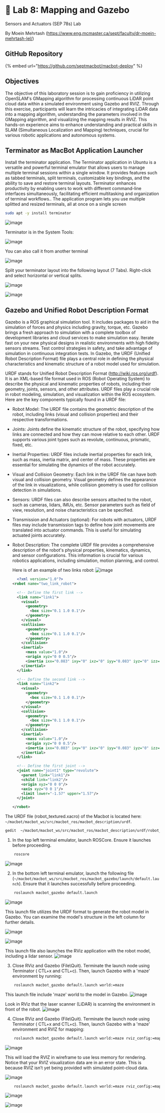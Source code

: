
# 💾 Lab 8: Mapping and Gazebo 
Sensors and Actuators (SEP 78s) Lab

By Moein Mehrtash (https://www.eng.mcmaster.ca/sept/faculty/dr-moein-mehrtash-lel/)

## GitHub Repository

{% embed url="https://github.com/septmacbot/macbot-deploy" %}

## Objectives
The objective of this laboratory session is to gain proficiency in utilizing OpenSLAM's GMapping algorithm for processing continuous
LiDAR point cloud data within a simulated environment using Gazebo and RVIZ. Through this exercise, participants will learn the intricacies
of integrating LiDAR data into a mapping algorithm, understanding the parameters involved in the GMapping algorithm, and visualizing the
mapping results in RVIZ. This hands-on experience aims to enhance understanding and practical skills in SLAM (Simultaneous Localization
and Mapping) techniques, crucial for various robotic applications and autonomous systems.


## Terminator as MacBot Application Launcher
Install the terminator application. The Terminator application in Ubuntu is a versatile and powerful terminal emulator that allows users to manage multiple terminal sessions within a single window. It provides features such as tabbed terminals, split terminals, customizable key bindings, and the ability to save and restore terminal layouts. Terminator enhances productivity by enabling users to work with different command-line interfaces simultaneously, facilitating efficient multitasking and organization of terminal workflows.. The application program lets you use multiple splitted and resized terminals, all at once on a single screen
```bash
sudo apt -y install terminator
```
![image](https://github.com/Sep783Lab/macbot-labs-/assets/150700633/76f3e23d-2a86-4fd5-9b10-c7facffbcc80)

Terminator is in the System Tools:

![image](https://github.com/Sep783Lab/macbot-labs-/assets/150700633/2fc1fb02-bbec-47a1-9068-5f3c83865c22)

You can also call it from another terminal 

![image](https://github.com/Sep783Lab/macbot-labs-/assets/150700633/91649123-37dc-40f3-9b18-04cb2587b45a)

Split your terminator layout into the following layout (7 Tabs). Right-click and select horizontal or vertical splits.

![image](https://github.com/Sep783Lab/macbot-labs-/assets/150700633/45f64636-53c2-43af-a3b4-b221dd233360)

![image](https://github.com/Sep783Lab/macbot-labs-/assets/150700633/72f513c2-7793-4c94-abbc-bbe5d2265b7d)

## Gazebo and Unified Robot Description Format
Gazebo is a ROS graphical simulation tool. It includes packages to aid in the simulation of forces and physics including gravity, torque, etc. Gazebo brings a fresh approach to simulation with a complete toolbox of development libraries and cloud services to make simulation easy. Iterate fast on your new physical designs in realistic environments with high fidelity sensors streams. Test control strategies in safety, and take advantage of simulation in continuous integration tests. In Gazebo, the URDF (Unified Robot Description Format) file plays a central role in defining the physical characteristics and kinematic structure of a robot model used for simulation.

URDF stands for Unified Robot Description Format (http://wiki.ros.org/urdf). It is an XML-based file format used in ROS (Robot Operating System) to describe the physical and kinematic properties of robots, including their geometry, joints, sensors, and other attributes. URDF files play a crucial role in robot modeling, simulation, and visualization within the ROS ecosystem. Here are the key components typically found in a URDF file:

- Robot Model: The URDF file contains the geometric description of the robot, including links (visual and collision properties) and their respective transformations.

- Joints: Joints define the kinematic structure of the robot, specifying how links are connected and how they can move relative to each other. URDF supports various joint types such as revolute, continuous, prismatic, fixed, etc.

- Inertial Properties: URDF files include inertial properties for each link, such as mass, inertia matrix, and center of mass. These properties are essential for simulating the dynamics of the robot accurately.

- Visual and Collision Geometry: Each link in the URDF file can have both visual and collision geometry. Visual geometry defines the appearance of the link in visualizations, while collision geometry is used for collision detection in simulations.

- Sensors: URDF files can also describe sensors attached to the robot, such as cameras, lidars, IMUs, etc. Sensor parameters such as field of view, resolution, and noise characteristics can be specified.

- Transmission and Actuators (optional): For robots with actuators, URDF files may include transmission tags to define how joint movements are translated into actuator commands. This is useful for simulating actuated joints accurately.

- Robot Description: The complete URDF file provides a comprehensive description of the robot's physical properties, kinematics, dynamics, and sensor configurations. This information is crucial for various robotics applications, including simulation, motion planning, and control.

  Here is of an example of two links robot:
  ![image](https://github.com/Sep783Lab/macbot-labs-/assets/150700633/1083939d-1fbf-4475-a3bd-2cc1a68f113b)

    ```xml
      <?xml version="1.0"?>
    <robot name="two_link_robot">
    
      <!-- Define the first link -->
      <link name="link1">
        <visual>
          <geometry>
            <box size="0.1 1.0 0.1"/>
          </geometry>
        </visual>
        <collision>
          <geometry>
            <box size="0.1 1.0 0.1"/>
          </geometry>
        </collision>
        <inertial>
          <mass value="1.0"/>
          <origin xyz="0 0 0.5"/>
          <inertia ixx="0.083" ixy="0" ixz="0" iyy="0.083" iyz="0" izz="0.083"/>
        </inertial>
      </link>
    
      <!-- Define the second link -->
      <link name="link2">
        <visual>
          <geometry>
            <box size="0.1 1.0 0.1"/>
          </geometry>
        </visual>
        <collision>
          <geometry>
            <box size="0.1 1.0 0.1"/>
          </geometry>
        </collision>
        <inertial>
          <mass value="1.0"/>
          <origin xyz="0 0 0.5"/>
          <inertia ixx="0.083" ixy="0" ixz="0" iyy="0.083" iyz="0" izz="0.083"/>
        </inertial>
      </link>
    
      <!-- Define the first joint -->
      <joint name="joint1" type="revolute">
        <parent link="link1"/>
        <child link="link2"/>
        <origin xyz="0 0 0"/>
        <axis xyz="0 0 1"/>
        <limit lower="-1.57" upper="1.57"/>
      </joint>
    
    </robot>
    ```
The URDF file (robot_textured.xacro) of the Macbot is located here: `~/macbot/macbot_ws/src/macbot_ros/macbot_description/urdf`.

```bash
gedit  ~/macbot/macbot_ws/src/macbot_ros/macbot_description/urdf/robot_textured.xacro
```

1. In the top left terminal emulator, launch ROSCore. Ensure it launches before proceeding.
```bash
    roscore
```
![image](https://github.com/Sep783Lab/macbot-labs-/assets/150700633/f06a1871-e653-4875-b0e0-6b5d657feb3d)

2. In the bottom left terminal emulator, launch the following file (`~/macbot/macbot_ws/src/macbot_ros/macbot_gazebo/launch/default.launch`). Ensure that it launches successfully before proceeding.
```bash
    roslaunch macbot_gazebo default.launch 
```

![image](https://github.com/Sep783Lab/macbot-labs-/assets/150700633/a3e5169b-0986-4284-bad6-f22849474d0e)


This launch file utilizes the URDF format to generate the robot model in Gazebo. You can examine the model's structure in the left column for further details.

![image](https://github.com/Sep783Lab/macbot-labs-/assets/150700633/e4281823-1634-4429-90a2-9b86d24b5cee)

![image](https://github.com/Sep783Lab/macbot-labs-/assets/150700633/88839955-3a30-400e-bc9c-31e28cf9b386)


This launch file also launches the RViz application with the robot model, including a lidar sensor.
![image](https://github.com/Sep783Lab/macbot-labs-/assets/150700633/548585e7-f97b-4747-bb4c-8d4155d574e8)


3. Close RViz and Gazebo (File\Quit). Terminate the launch node using Terminator ( CTL+x and CTL+c). Then, launch Gazebo with a 'maze' environment by running:
  
```bash
    roslaunch macbot_gazebo default.launch world:=maze 
```
This launch file include 'maze' world to the model in Gazebo.
![image](https://github.com/Sep783Lab/macbot-labs-/assets/150700633/91ea3714-2cdc-481c-816f-6b3b713897ea)

Look in RViz that the laser scanner (LiDAR) is scanning the environment in front of the robot.
![image](https://github.com/Sep783Lab/macbot-labs-/assets/150700633/37a6fc80-62ac-4b5a-a0ff-a092dd927c36)


4. Close RViz and Gazebo (File\Quit). Terminate the launch node using Terminator ( CTL+x and CTL+c). Then, launch Gazebo with a 'maze' environment and RVIZ for mapping:

```bash
    roslaunch macbot_gazebo default.launch world:=maze rviz_config:=mapping
```
![image](https://github.com/Sep783Lab/macbot-labs-/assets/150700633/f304fffd-870b-4f26-83af-275d8cc7d46a)

This will load the RVIZ in wireframe to use less memory for rendering. Notice that your RVIZ visualization data are in an error state. This is because RVIZ isn’t yet being provided with simulated point-cloud data.

![image](https://github.com/Sep783Lab/macbot-labs-/assets/150700633/3d5f8631-fce8-4b3b-8374-6f36899fff75)







```bash
    roslaunch macbot_gazebo default.launch world:=maze rviz_config:=mapping
```
![image](https://github.com/Sep783Lab/macbot-labs-/assets/150700633/91ea6e8d-bc21-48e3-ac96-35a6af5a6e13)

![image](https://github.com/Sep783Lab/macbot-labs-/assets/150700633/37481a80-4170-4c70-9a81-3bfe25de3f43)







